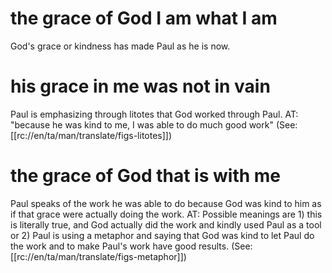 # the grace of God I am what I am

God's grace or kindness has made Paul as he is now.

# his grace in me was not in vain

Paul is emphasizing through litotes that God worked through Paul. AT: "because he was kind to me, I was able to do much good work" (See: [[rc://en/ta/man/translate/figs-litotes]])

# the grace of God that is with me

Paul speaks of the work he was able to do because God was kind to him as if that grace were actually doing the work. AT: Possible meanings are 1) this is literally true, and God actually did the work and kindly used Paul as a tool or 2) Paul is using a metaphor and saying that God was kind to let Paul do the work and to make Paul's work have good results. (See: [[rc://en/ta/man/translate/figs-metaphor]])

